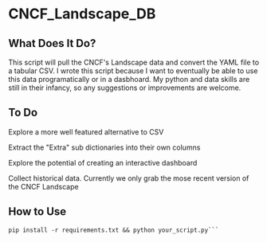 # CNCF_Landscape_DB

## What Does It Do?
This script will pull the CNCF's Landscape data and convert the YAML file to a tabular CSV. 
I wrote this script because I want to eventually be able to use this data programatically or in a dasbhoard. 
My python and data skills are still in their infancy, so any suggestions or improvements are welcome.

## To Do
Explore a more well featured alternative to CSV

Extract the "Extra" sub dictionaries into their own columns

Explore the potential of creating an interactive dashboard

Collect historical data. Currently we only grab the mose recent version of the CNCF Landscape

## How to Use
```git clone 
pip install -r requirements.txt && python your_script.py```
